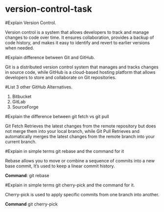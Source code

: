 # version-control-task
#Explain Version Control.

Version control is a system that allows developers to track and manage changes to code over time. It ensures collaboration, provides a backup of code history, and makes it easy to identify and revert to earlier versions when needed. 

#Explain difference between Git and  GitHub. 

Git is a distributed version control system that manages and tracks changes in source code, while  GitHub is a cloud-based hosting platform that allows developers to store and collaborate on Git repositories. 

#List 3 other GitHub Alternatives. 
1. Bitbucket 
2. GitLab 
3. SourceForge 

#Explain the difference between git fetch vs git pull 

Git Fetch Retrieves the latest changes from the remote repository but does not merge them into your local branch, while Git Pull Retrieves and automatically merges the latest changes from the remote branch into your current branch. 

#Explain in simple terms git rebase and the command for it 

Rebase allows you to move or combine a sequence of commits into a new base commit, It’s used to keep a linear commit history. 

**Command**: 
  git rebase <branch>

#Explain in simple terms git cherry-pick and the command for it.

Cherry-pick is used to apply specific commits from one branch into another.

**Command**
git cherry-pick <commit-hash>

